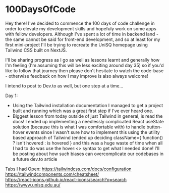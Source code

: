 # 100DaysOfCode

Hey there! I've decided to commence the 100 days of code challenge in order to elevate my development skills and hopefuly work on some apps with fellow developers.
Although I've spent a lot of time in backend land - the same cannot be said for front-end development, and so at least for my first mini-project I'll be trying to recreate the UniSQ homepage using Tailwind CSS built on NextJS.

I'll be sharing progress as I go as well as lessons learnt and generally how I'm feeling (I'm assuming this will be less exciting around day 35) so if you'd like to follow that journey then please don't hesitate to watch the code-base - otherwise feedback on how I may improve is also always welcome!

I intend to post to Dev.to as well, but one step at a time...

Day 1:
- Using the Tailwind installation documentation I managed to get a project built and running which was a great first step if I've ever heard one.
- Biggest lesson from today outside of just Tailwind in general, is read the docs! I ended up implementing a needlessly complicated React useState solution (because this is what I was comfortable with) to handle button-hover events since I wasn't sure how to implement this using the utility based approach of Tailwind (ended up deciding className={ function() ? isn't hovered : is hovered } and this was a huge waste of time when all I had to do was use the hover:<<Tailwind Utility>> syntax to get what I needed done! I'll be posting about how such biases can overcomplicate our codebases in a future dev.to article

Tabs I had Open:
https://tailwindcss.com/docs/configuration<br>
https://tailwindcomponents.com/cheatsheet/<br>
https://react-icons.github.io/react-icons/search?q=search<br>
https://www.unisq.edu.au/
